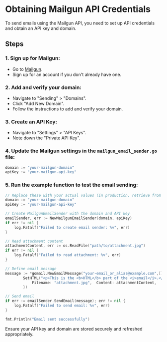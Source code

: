 # Obtaining Mailgun API Credentials

To send emails using the Mailgun API, you need to set up API credentials and obtain an API key and domain.

## Steps

### 1. Sign up for Mailgun:
- Go to [Mailgun](https://www.mailgun.com/).
- Sign up for an account if you don't already have one.

### 2. Add and verify your domain:
- Navigate to "Sending" > "Domains".
- Click "Add New Domain".
- Follow the instructions to add and verify your domain.

### 3. Create an API Key:
- Navigate to "Settings" > "API Keys".
- Note down the "Private API Key".

### 4. Update the Mailgun settings in the `mailgun_email_sender.go` file:
```go
domain := "your-mailgun-domain"
apiKey := "your-mailgun-api-key"
```
### 5. Run the example function to test the email sending:
```go
// Replace these with your actual values (in production, retrieve from a secure file or secret manager)
domain := "your-mailgun-domain"
apiKey := "your-mailgun-api-key"

// Create MailgunEmailSender with the domain and API key
emailSender, err := NewMailgunEmailSender(domain, apiKey)
if err != nil {
    log.Fatalf("Failed to create email sender: %v", err)
}

// Read attachment content
attachmentContent, err := os.ReadFile("path/to/attachment.jpg")
if err != nil {
    log.Fatalf("Failed to read attachment: %v", err)
}

// Define email message
message := *gomail.NewEmailMessage("your-email_or_alias@example.com",[]string{"recipient@example.com"}, "Test Email with attachment", "This is the plain text part of the email.").
		SetHTML("<p>This is the <b>HTML</b> part of the <i>email</i>.</p>").AddAttachments(gomail.Attachment{
			Filename: "attachment.jpg",  Content: attachmentContent,
		})

// Send email
if err := emailSender.SendEmail(message); err != nil {
    log.Fatalf("Failed to send email: %v", err)
}

fmt.Println("Email sent successfully")
```

Ensure your API key and domain are stored securely and refreshed appropriately.